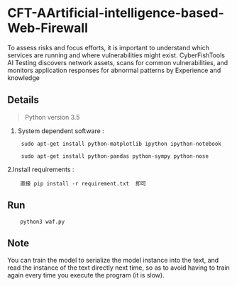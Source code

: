 # CFT-AArtificial-intelligence-based-Web-Firewall
To assess risks and focus efforts, it is important to understand which services are running and where vulnerabilities might exist. CyberFishTools AI Testing discovers network assets, scans for common vulnerabilities, and monitors application responses for abnormal patterns by Experience and knowledge

## Details
> Python version 3.5

1. System dependent software :

        sudo apt-get install python-matplotlib ipython ipython-notebook

        sudo apt-get install python-pandas python-sympy python-nose

2.Install requirements :

        直接 pip install -r requirement.txt  即可

## Run

        python3 waf.py

## Note

You can train the model to serialize the model instance into the text, and read the instance of the text directly next time, so as to avoid having to train again every time you execute the program (it is slow).
